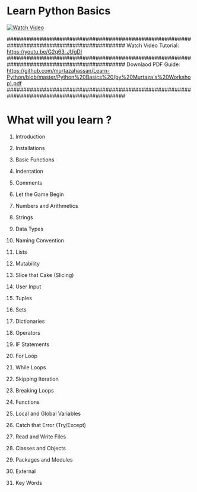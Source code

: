 # Learn Python Basics
[![Watch Video](https://github.com/murtazahassan/Learn-Python/blob/master/Python_Tumbnail.jpg)](https://youtu.be/G2q63_JUgDI)

############################################################################################
Watch Video Tutorial: https://youtu.be/G2q63_JUgDI
############################################################################################
Downlaod PDF Guide: https://github.com/murtazahassan/Learn-Python/blob/master/Python%20Basics%20(by%20Murtaza's%20Workshop).pdf
############################################################################################
# What will you learn ?

1.	Introduction 

2.	Installations

3.	Basic Functions 

4.	Indentation 

5.	Comments 

6.	Let the Game Begin 

7.	Numbers and Arithmetics 

8.	Strings

9.	Data Types

10.	Naming Convention

11.	Lists

12.	Mutability

13.	Slice that Cake (Slicing)

14.	User Input 

15.	Tuples

16.	Sets

17.	Dictionaries 

18.	Operators 

19.	IF Statements 

20.	For Loop 

21.	While Loops 

22.	Skipping Iteration

23.	Breaking Loops 

24.	Functions

25.	Local and Global Variables 

26.	Catch that Error (Try/Except)

27.	Read and Write Files 

28.	Classes and Objects 

29.	Packages and Modules 

30.	External 

31.	Key Words

